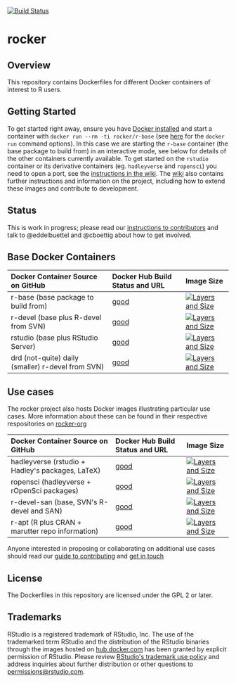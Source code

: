 [![Build Status](https://travis-ci.org/rocker-org/rocker.svg?branch=master)](https://travis-ci.org/rocker-org/rocker)

# rocker #

## Overview ##

This repository contains Dockerfiles for different Docker containers of interest to R users. 

## Getting Started ##

To get started right away, ensure you have [Docker installed](https://docs.docker.com/installation/) and start a container with `docker run --rm -ti rocker/r-base` (see [here](https://docs.docker.com/reference/run/) for the `docker run` command options). In this case we are starting the `r-base` container (the base package to build from) in an interactive mode, see below for details of the other containers currently available. To get started on the `rstudio` container or its derivative containers (eg. `hadleyverse` and `ropensci`) you need to open a port, see the [instructions in the wiki](https://github.com/rocker-org/rocker/wiki/Using-the-RStudio-image). The [wiki](https://github.com/rocker-org/rocker/wiki) also contains further instructions and information on the project, including how to extend these images and contribute to development.

## Status ##

This is work in progress; please read our [instructions to contributors](https://github.com/rocker-org/rocker/wiki/How-to-contribute) and talk to @eddelbuettel and @cboettig about how to get involved.

## Base Docker Containers ##

| Docker Container Source on GitHub      | Docker Hub Build Status and URL                           | Image Size
| :------------------------------------  | :-----------------------------------------                | :--------------
| r-base (base package to build from)    | [good](https://registry.hub.docker.com/u/rocker/r-base/)  | [![Layers and Size](https://images.microbadger.com/badges/image/library/r-base.svg)](https://registry.hub.docker.com/u/rocker/r-base/)
| r-devel (base plus R-devel from SVN)   | [good](https://registry.hub.docker.com/u/rocker/r-devel/) | [![Layers and Size](https://images.microbadger.com/badges/image/rocker/r-devel.svg)](https://registry.hub.docker.com/u/rocker/r-devel/)
| rstudio (base plus RStudio Server)     | [good](https://registry.hub.docker.com/u/rocker/rstudio/) | [![Layers and Size](https://images.microbadger.com/badges/image/rocker/rstudio.svg)](https://registry.hub.docker.com/u/rocker/rstudio/)
| drd (not-quite) daily (smaller) r-devel from SVN)| [good](https://registry.hub.docker.com/u/rocker/drd/)     | [![Layers and Size](https://images.microbadger.com/badges/image/rocker/drd.svg)](https://registry.hub.docker.com/u/rocker/drd/)



## Use cases ##

The rocker project also hosts Docker images illustrating particular use cases. More information
about these can be found in their respective respositories on [rocker-org](https://github.com/rocker-org)

| Docker Container Source on GitHub                | Docker Hub Build Status and URL                                | Image Size
| :---------------------------------------         | :-----------------------------------------                     | :--------------
| hadleyverse (rstudio + Hadley's packages, LaTeX) | [good](https://registry.hub.docker.com/u/rocker/hadleyverse/)  | [![Layers and Size](https://images.microbadger.com/badges/image/rocker/hadleyverse.svg)](https://registry.hub.docker.com/u/rocker/hadleyverse/)
| ropensci (hadleyverse + rOpenSci packages)       | [good](https://registry.hub.docker.com/u/rocker/ropensci/)     | [![Layers and Size](https://images.microbadger.com/badges/image/rocker/ropensci.svg)](https://registry.hub.docker.com/u/rocker/ropensci/)
| r-devel-san (base, SVN's R-devel and SAN)        | [good](https://registry.hub.docker.com/u/rocker/r-devel-san/)  | [![Layers and Size](https://images.microbadger.com/badges/image/rocker/r-devel-san.svg)](https://registry.hub.docker.com/u/rocker/r-devel-san/)
| r-apt (R plus CRAN + marutter repo information)  | [good](https://registry.hub.docker.com/u/rocker/r-apt/)        | [![Layers and Size](https://images.microbadger.com/badges/image/rocker/r-apt.svg)](https://registry.hub.docker.com/u/rocker/r-apt/)

Anyone interested in proposing or collaborating on additional use cases should read our [guide to contributing](https://github.com/rocker-org/rocker/wiki/How-to-contribute) and [get in touch](http://github.com/rocker-org/rocker/issues)

## License ##

The Dockerfiles in this repository are licensed under the GPL 2 or later.

## Trademarks ##

RStudio is a registered trademark of RStudio, Inc.  The use of the trademarked term RStudio and the distribution of the RStudio binaries through the images hosted on [hub.docker.com](https://registry.hub.docker.com/) has been granted by explicit permission of RStudio.  Please review [RStudio's trademark use policy](http://www.rstudio.com/about/trademark/) and address inquiries about further distribution or other questions to [permissions@rstudio.com](emailto:permissions@rstudio.com).


